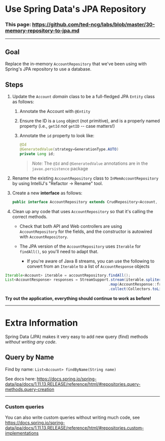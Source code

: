 # Use Spring Data's JPA Repository

### This page: https://github.com/ted-ncg/labs/blob/master/30-memory-repository-to-jpa.md

----

## Goal 

Replace the in-memory `AccountRepository` that we've been using with Spring's JPA repository to use a database.

## Steps

1. Update the `Account` *domain* class to be a full-fledged JPA `Entity` class as follows:
   1. Annotate the Account with `@Entity`
   1. Ensure the ID is a `Long` object (not primitive), and is a properly named property (i.e., `getId` *not* `getID` -- case matters!)
   1. Annotate the `id` property to look like:

      ```java
      @Id 
      @GeneratedValue(strategy=GenerationType.AUTO)
      private Long id;
      ```

      > *Note:* The `@Id` and `@GeneratedValue` annotations are in the `javax.persistence` package

1. Rename the existing `AccountRepository` class to `InMemAccountRepository` by using IntelliJ's "Refactor -> Rename" tool.

1. Create a new **interface** as follows:

    ```java
    public interface AccountRepository extends CrudRepository<Account, Long>
    ```

1. Clean up any code that uses `AccountRepository` so that it's calling the correct methods.

    * Check that both API and Web controllers are using `AccountRepository` for the fields, and the constructor is autowired with `AccountRepository`.
    
    * The JPA version of the `AccountRepository` uses `Iterable` for `findAll()`, so you'll need to adapt that.
    
      * If you're aware of Java 8 streams, you can use the following to convert from an `Iterable` to a list of `AccountResponse` objects

```java
Iterable<Account> iterable = accountRepository.findAll();
List<AccountResponse> responses = StreamSupport.stream(iterable.spliterator(), false)
                                               .map(AccountResponse::fromAccount)
                                               .collect(Collectors.toList());
``` 


**Try out the application, everything should continue to work as before!**

----

# Extra Information

Spring Data (JPA) makes it very easy to add new query (find) methods *without writing any code*.

## Query by Name

Find by name: `List<Account> findByName(String name)`

See docs here: https://docs.spring.io/spring-data/jpa/docs/1.11.13.RELEASE/reference/html/#repositories.query-methods.query-creation

---

### Custom queries

You can also write custom queries without writing much code, see https://docs.spring.io/spring-data/jpa/docs/1.11.13.RELEASE/reference/html/#repositories.custom-implementations